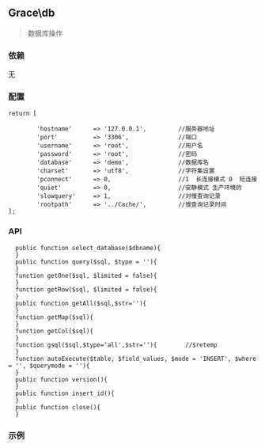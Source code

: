 ## Grace\db
> 数据库操作

### 依赖

无

### 配置

```
return [

        'hostname'      => '127.0.0.1',         //服务器地址
        'port'          => '3306',              //端口
        'username'      => 'root',              //用户名
        'password'      => 'root',              //密码
        'database'      => 'demo',              //数据库名
        'charset'       => 'utf8',              //字符集设置
        'pconnect'      => 0,                   //1  长连接模式 0  短连接
        'quiet'         => 0,                   //安静模式 生产环境的
        'slowquery'     => 1,                   //对慢查询记录
        'rootpath'      => '../Cache/',         //慢查询记录时间
];
```

### API

      public function select_database($dbname){
      }
      public function query($sql, $type = ''){
      }
      function getOne($sql, $limited = false){
      }
      function getRow($sql, $limited = false){
      }
      public function getAll($sql,$str=''){
      }
      function getMap($sql){
      }
      function getCol($sql){
      }
      function gsql($sql,$type='all',$str=''){        //$retemp
      }
      function autoExecute($table, $field_values, $mode = 'INSERT', $where = '', $querymode = ''){
      }
      public function version(){
      }
      public function insert_id(){
      }
      public function close(){
      }

### 示例